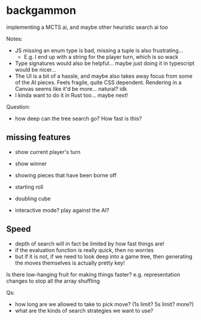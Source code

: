 # backgammon

implementing a MCTS ai, and maybe other heuristic search ai too

Notes:
- JS missing an enum type is bad, missing a tuple is also frustrating...
  - E.g. I end up with a string for the player turn, which is so wack
- Type signatures would also be helpful... maybe just doing it in typescript would be nicer...
- The UI is a bit of a hassle, and maybe also takes away focus from some of the AI pieces. Feels fragile, quite CSS dependent. Rendering in a Canvas seems like it'd be more... natural? idk
- I kinda want to do it in Rust too... maybe next!

Question:
- how deep can the tree search go? How fast is this?

## missing features

- show current player's turn
- show winner
- showing pieces that have been borne off
- starting roll
- doubling cube


- interactive mode? play against the AI?

## Speed

- depth of search will in fact be limited by how fast things are!
- if the evaluation function is really quick, then no worries
- but if it is not, if we need to look deep into a game tree, then generating the moves themselves is actually pretty key!

Is there low-hanging fruit for making things faster? e.g. representation changes to stop all the array shuffling

Qs:
- how long are we allowed to take to pick move? (1s limit? 5s limit? more?)
- what are the kinds of search strategies we want to use?